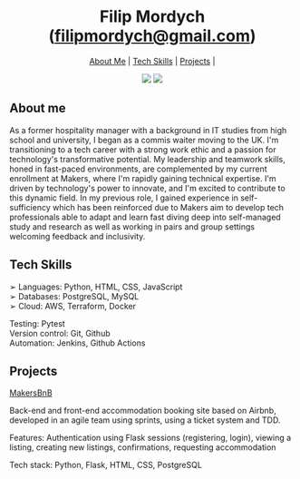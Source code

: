 
<h1 align="center">
Filip Mordych (<a href="mailto:filipmordych@gmail.com">filipmordych@gmail.com</a>)
</h1>

<p>
  <div align="center">
    <a href="https://github.com/fmordy01#about-me">About Me</a> |  
    <a href="https://github.com/fmordy01#tech-skills">Tech Skills</a> | 
    <a href="https://github.com/fmordy01#projects">Projects</a> | 
  </div>
</p>

<div align="center">
  <a href="https://www.linkedin.com/in/filip-mordych-b38164161/"><img src="https://img.shields.io/badge/LinkedIn-0077B5?style=for-the-badge&logo=linkedin&logoColor=white"></a>
  <a href="https://github.com/fmordy01/CV"><img src="https://img.shields.io/badge/GithubCV-4B4B4B?style=for-the-badge&logo=github&logoColor=white"></a>
</div>

About me
-------
As a former hospitality manager with a background in IT studies from high school and university, I began as a commis waiter moving to the UK. I'm transitioning to a tech career with a strong work ethic and a passion for technology's transformative potential. My leadership and teamwork skills, honed in fast-paced environments, are complemented by my current enrollment at Makers, where I'm rapidly gaining technical expertise. I'm driven by technology's power to innovate, and I'm excited to contribute to this dynamic field. In my previous role, I gained experience in self-sufficiency which has been reinforced due to Makers aim to develop tech professionals able to adapt and learn fast diving deep into self-managed study and research as well as working in pairs and group settings welcoming feedback and inclusivity.

Tech Skills
-------

➢ Languages: Python, HTML, CSS, JavaScript <br>
➢ Databases: PostgreSQL, MySQL <br>
➢ Cloud: AWS, Terraform, Docker<br>

Testing: Pytest <br>
Version control: Git, Github <br>
Automation: Jenkins, Github Actions <br>

Projects
-------
<div>
<a href="https://github.com/fmordy01/MakersBnB">MakersBnB</a>

Back-end and front-end accommodation booking site based on Airbnb, developed in an agile team using sprints, using a ticket system and TDD.

Features: Authentication using Flask sessions (registering, login), viewing a listing, creating new listings, confirmations, requesting accommodation

Tech stack: Python, Flask, HTML, CSS, PostgreSQL

</div>

